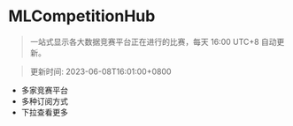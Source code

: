 # MLCompetitionHub

> 一站式显示各大数据竞赛平台正在进行的比赛，每天 16:00 UTC+8 自动更新。
  
> 更新时间: 2023-06-08T16:01:00+0800 

* 多家竞赛平台
* 多种订阅方式
* 下拉查看更多